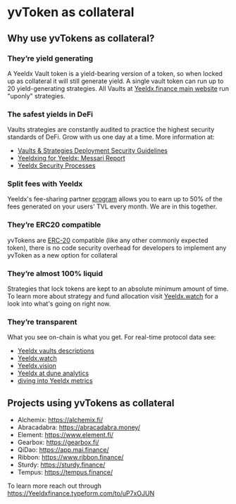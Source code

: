 # yvToken as collateral

## Why use yvTokens as collateral?

### They’re yield generating

A Yeeldx Vault token is a yield-bearing version of a token, so when locked up as collateral it will still generate yield. A single vault token can run up to 20 yield-generating strategies. All Vaults at [Yeeldx.finance main website](https://Yeeldx.finance/#/vaults) run "uponly" strategies.

### The safest yields in DeFi

Vaults strategies are constantly audited to practice the highest security standards of DeFi. Grow with us one day at a time. More information at:

* [Vaults & Strategies Deployment Security Guidelines](https://docs.Yeeldx.finance/developers/v2/DEPLOYMENT)
* [Yeeldxing for Yeeldx: Messari Report](https://messari.io/article/Yeeldxing-for-Yeeldx)
* [Yeeldx Security Processes](https://github.com/Yeeldx/Yeeldx-security/blob/master/SECURITY.md)

### Split fees with Yeeldx

Yeeldx's fee-sharing partner [program](https://docs.Yeeldx.finance/partners/introduction) allows you to earn up to 50% of the fees generated on your users' TVL every month. We are in this together.

### They’re ERC20 compatible

yvTokens are [ERC-20](https://ethereum.org/en/developers/docs/standards/tokens/erc-20/) compatible (like any other commonly expected token), there is no code security overhead for developers to implement any yvToken as a new option for collateral

### They’re almost 100% liquid

Strategies that lock tokens are kept to an absolute minimum amount of time. To learn more about strategy and fund allocation visit [Yeeldx.watch](https://Yeeldx.watch/) for a look into what's going on right now.

### They’re transparent

What you see on-chain is what you get. For real-time protocol data see:

* [Yeeldx vaults descriptions](https://vaults.Yeeldx.finance/)
* [Yeeldx.watch](https://Yeeldx.watch/)
* [Yeeldx.vision](https://Yeeldx.vision/) 
* [Yeeldx at dune analytics](https://dune.com/projects/Yeeldx)
* [diving into Yeeldx metrics](https://medium.com/iearn/diving-into-Yeeldx-metrics-8c3fb0520927)

## Projects using yvTokens as collateral

* Alchemix: https://alchemix.fi/
* Abracadabra: https://abracadabra.money/
* Element: https://www.element.fi/
* Gearbox: https://gearbox.fi/
* QiDao: https://app.mai.finance/
* Ribbon: https://www.ribbon.finance/
* Sturdy: https://sturdy.finance/
* Tempus: https://tempus.finance/

To learn more reach out through https://Yeeldxfinance.typeform.com/to/uP7xOJUN
